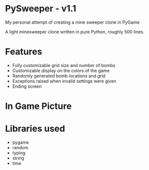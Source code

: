 # PySweeper - v1.1
My personal attempt of creating a mine sweeper clone in PyGame

A light minesweeper clone written in pure Python, roughly 500 lines. 

# Features
- Fully customizable grid size and number of bombs
- Customizable display on the colors of the game
- Randomly generated bomb locations and grid
- Exceptions raised when invalid settings were given
- Ending screen

# In Game Picture

# Libraries used
- pygame
- random
- typing
- string
- time
